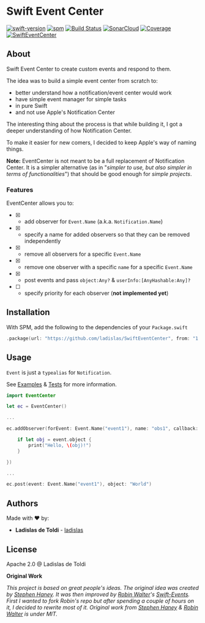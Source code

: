 # Swift Event Center

[![swift-version](https://img.shields.io/badge/Swift-4.2-orange.svg?style=flat)](swift.org)
[![spm](https://img.shields.io/badge/spm-v1.0.0-blue.svg)](https://github.com/apple/swift-package-manager)
[![Build Status](https://travis-ci.org/ladislas/SwiftEventCenter.svg)](https://travis-ci.org/ladislas/SwiftEventCenter)
[![SonarCloud](https://sonarcloud.io/api/project_badges/measure?project=ladislas_SwiftEventCenter&metric=alert_status)](https://sonarcloud.io/dashboard?id=ladislas_SwiftEventCenter)
[![Coverage](https://sonarcloud.io/api/project_badges/measure?project=ladislas_SwiftEventCenter&metric=coverage)](https://sonarcloud.io/dashboard?id=ladislas_SwiftEventCenter)
[![SwiftEventCenter](https://img.shields.io/badge/license-Apache--2.0-lightgrey.svg)](https://github.com/ladislas/SwiftEventCenter/blob/master/LICENSE)

## About

Swift Event Center to create custom events and respond to them.

The idea was to build a simple event center from scratch to:

- better understand how a notification/event center would work
- have simple event manager for simple tasks
- in pure Swift
- and not use Apple's Notification Center

The interesting thing about the process is that while building it, I got a deeper understanding of how Notification Center.

To make it easier for new comers, I decided to keep Apple's way of naming things.

**Note:** EventCenter is not meant to be a full replacement of Notification Center. It is a simpler alternative (as in "*simpler to use, but also simpler in terms of functionalities*") that should be good enough for *simple projects*.

### Features

EventCenter allows you to:

- [x] - add observer for `Event.Name` (a.k.a. `Notification.Name`)
- [x] - specify a name for added observers so that they can be removed independently
- [x] - remove all observers for a specific `Event.Name`
- [x] - remove one observer with a specific `name` for a specific `Event.Name`
- [x] - post events and pass `object:Any?` & `userInfo:[AnyHashable:Any]?` 
- [ ] - specify priority for each observer (**not implemented yet**)


## Installation

With SPM, add the following to the dependencies of your `Package.swift`

```swift
.package(url: "https://github.com/ladislas/SwiftEventCenter", from: "1.0.0")
```


## Usage

`Event` is just a `typealias` for `Notification`.

See [Examples](./Examples) & [Tests](./Tests) for more information.

```swift
import EventCenter

let ec = EventCenter()

...

ec.addObserver(forEvent: Event.Name("event1"), name: "obs1", callback: { event: Event in 

	if let obj = event.object {
		print("Hello, \(obj)!")	
	}

})

...

ec.post(event: Event.Name("event1"), object: "World")
```

## Authors

Made with ❤️ by:

- **Ladislas de Toldi** - [ladislas](https://github.com/ladislas)

## License

Apache 2.0 @ Ladislas de Toldi

**Original Work**

*This project is based on great people's ideas. The original idea was created by [Stephen Haney](https://github.com/StephenHaney/Swift-Custom-Events). It was then improved by [Robin Walter](https://github.com/robinwalterfit)'s [Swift-Events](https://github.com/robinwalterfit/Swift-Events). First I wanted to fork Robin's repo but after spending a couple of hours on it, I decided to rewrite most of it. Original work from [Stephen Haney](https://github.com/StephenHaney) & [Robin Walter](https://github.com/robinwalterfit) is under MIT.*
